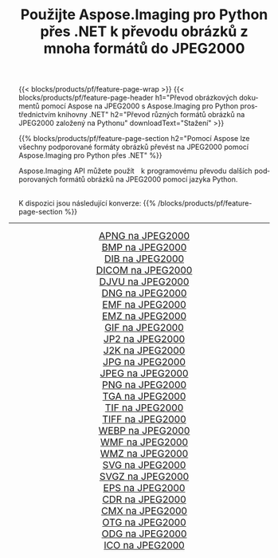 ﻿---
title: Použijte Aspose.Imaging pro Python přes .NET k převodu obrázků z mnoha formátů do JPEG2000 
weight: 3920
url: /cs/python-net/conversion/to/jpeg2000 
lang: cs
langdirlevel: 2
locales: zh-hans,ja,it,ru,de,es,fr,nl,id,lt,pl,pt,vi,tr,ko,zh-hant,ar,hi,th,sv,cs,uk,he
description: Aspose.Imaging pro Python přes knihovnu .NET můžete použít k převodu z různých formátů do JPEG2000
---

{{< blocks/products/pf/feature-page-wrap >}}
{{< blocks/products/pf/feature-page-header h1="Převod obrázkových dokumentů pomocí Aspose na JPEG2000 s Aspose.Imaging pro Python prostřednictvím knihovny .NET" h2="Převod různých formátů obrázků na JPEG2000 založený na Pythonu" downloadText="Stažení" >}}


{{% blocks/products/pf/feature-page-section  h2="Pomocí Aspose lze všechny podporované formáty obrázků převést na JPEG2000 pomocí Aspose.Imaging pro Python přes .NET" %}}
<p align=justify>Aspose.Imaging API můžete použít   k programovému převodu dalších podporovaných formátů obrázků na JPEG2000 pomocí jazyka Python.</p>
<br/>
K dispozici jsou následující konverze:
{{% /blocks/products/pf/feature-page-section %}}
<div class="container-fluid productfamilypage bg-gray">
    <div class="convertypes bg-gray agp-content section">
        <div class="container">
		<hr style="margin-left:-20px;"/>
		<div class="row other-converters" style="gap: 10px;font-size: 19px;text-align:center;">
		    <div class='col-md-2 other-converter remove-lp remove-rp'><a href="/imaging/cs/python-net/conversion/apng-to-jpeg2000" style="padding:15px;">APNG na JPEG2000</a></div>
<div class='col-md-2 other-converter remove-lp remove-rp'><a href="/imaging/cs/python-net/conversion/bmp-to-jpeg2000" style="padding:15px;">BMP na JPEG2000</a></div>
<div class='col-md-2 other-converter remove-lp remove-rp'><a href="/imaging/cs/python-net/conversion/dib-to-jpeg2000" style="padding:15px;">DIB na JPEG2000</a></div>
<div class='col-md-2 other-converter remove-lp remove-rp'><a href="/imaging/cs/python-net/conversion/dicom-to-jpeg2000" style="padding:15px;">DICOM na JPEG2000</a></div>
<div class='col-md-2 other-converter remove-lp remove-rp'><a href="/imaging/cs/python-net/conversion/djvu-to-jpeg2000" style="padding:15px;">DJVU na JPEG2000</a></div>
<div class='col-md-2 other-converter remove-lp remove-rp'><a href="/imaging/cs/python-net/conversion/dng-to-jpeg2000" style="padding:15px;">DNG na JPEG2000</a></div>
<div class='col-md-2 other-converter remove-lp remove-rp'><a href="/imaging/cs/python-net/conversion/emf-to-jpeg2000" style="padding:15px;">EMF na JPEG2000</a></div>
<div class='col-md-2 other-converter remove-lp remove-rp'><a href="/imaging/cs/python-net/conversion/emz-to-jpeg2000" style="padding:15px;">EMZ na JPEG2000</a></div>
<div class='col-md-2 other-converter remove-lp remove-rp'><a href="/imaging/cs/python-net/conversion/gif-to-jpeg2000" style="padding:15px;">GIF na JPEG2000</a></div>
<div class='col-md-2 other-converter remove-lp remove-rp'><a href="/imaging/cs/python-net/conversion/jp2-to-jpeg2000" style="padding:15px;">JP2 na JPEG2000</a></div>
<div class='col-md-2 other-converter remove-lp remove-rp'><a href="/imaging/cs/python-net/conversion/j2k-to-jpeg2000" style="padding:15px;">J2K na JPEG2000</a></div>
<div class='col-md-2 other-converter remove-lp remove-rp'><a href="/imaging/cs/python-net/conversion/jpg-to-jpeg2000" style="padding:15px;">JPG na JPEG2000</a></div>
<div class='col-md-2 other-converter remove-lp remove-rp'><a href="/imaging/cs/python-net/conversion/jpeg-to-jpeg2000" style="padding:15px;">JPEG na JPEG2000</a></div>
<div class='col-md-2 other-converter remove-lp remove-rp'><a href="/imaging/cs/python-net/conversion/png-to-jpeg2000" style="padding:15px;">PNG na JPEG2000</a></div>
<div class='col-md-2 other-converter remove-lp remove-rp'><a href="/imaging/cs/python-net/conversion/tga-to-jpeg2000" style="padding:15px;">TGA na JPEG2000</a></div>
<div class='col-md-2 other-converter remove-lp remove-rp'><a href="/imaging/cs/python-net/conversion/tif-to-jpeg2000" style="padding:15px;">TIF na JPEG2000</a></div>
<div class='col-md-2 other-converter remove-lp remove-rp'><a href="/imaging/cs/python-net/conversion/tiff-to-jpeg2000" style="padding:15px;">TIFF na JPEG2000</a></div>
<div class='col-md-2 other-converter remove-lp remove-rp'><a href="/imaging/cs/python-net/conversion/webp-to-jpeg2000" style="padding:15px;">WEBP na JPEG2000</a></div>
<div class='col-md-2 other-converter remove-lp remove-rp'><a href="/imaging/cs/python-net/conversion/wmf-to-jpeg2000" style="padding:15px;">WMF na JPEG2000</a></div>
<div class='col-md-2 other-converter remove-lp remove-rp'><a href="/imaging/cs/python-net/conversion/wmz-to-jpeg2000" style="padding:15px;">WMZ na JPEG2000</a></div>
<div class='col-md-2 other-converter remove-lp remove-rp'><a href="/imaging/cs/python-net/conversion/svg-to-jpeg2000" style="padding:15px;">SVG na JPEG2000</a></div>
<div class='col-md-2 other-converter remove-lp remove-rp'><a href="/imaging/cs/python-net/conversion/svgz-to-jpeg2000" style="padding:15px;">SVGZ na JPEG2000</a></div>
<div class='col-md-2 other-converter remove-lp remove-rp'><a href="/imaging/cs/python-net/conversion/eps-to-jpeg2000" style="padding:15px;">EPS na JPEG2000</a></div>
<div class='col-md-2 other-converter remove-lp remove-rp'><a href="/imaging/cs/python-net/conversion/cdr-to-jpeg2000" style="padding:15px;">CDR na JPEG2000</a></div>
<div class='col-md-2 other-converter remove-lp remove-rp'><a href="/imaging/cs/python-net/conversion/cmx-to-jpeg2000" style="padding:15px;">CMX na JPEG2000</a></div>
<div class='col-md-2 other-converter remove-lp remove-rp'><a href="/imaging/cs/python-net/conversion/otg-to-jpeg2000" style="padding:15px;">OTG na JPEG2000</a></div>
<div class='col-md-2 other-converter remove-lp remove-rp'><a href="/imaging/cs/python-net/conversion/odg-to-jpeg2000" style="padding:15px;">ODG na JPEG2000</a></div>
<div class='col-md-2 other-converter remove-lp remove-rp'><a href="/imaging/cs/python-net/conversion/ico-to-jpeg2000" style="padding:15px;">ICO na JPEG2000</a></div>
                </div>
        </div>
    </div>
</div>
<br/>


